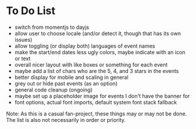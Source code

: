# To Do List

- switch from momentjs to dayjs
- allow user to choose locale (and/or detect it, though that has its own issues)
- allow toggling (or display both) languages of event names
- make the start/end dates less ugly colors, maybe indicate with an icon or text
- overall nicer layout with like boxes or something for each event
- maybe add a list of chars who are the 5, 4, and 3 stars in the events
- better display for mobile and scaling in general
- grey out or hide past events (as an option)
- general code cleanup (ongoing)
- maybe set up a placeholder image for events I don't have the banner for
- font options, actual font imports, default system font stack fallback

Note: As this is a casual fan-project, these things may or may not be done. The list is also not necessarily in order or priority.